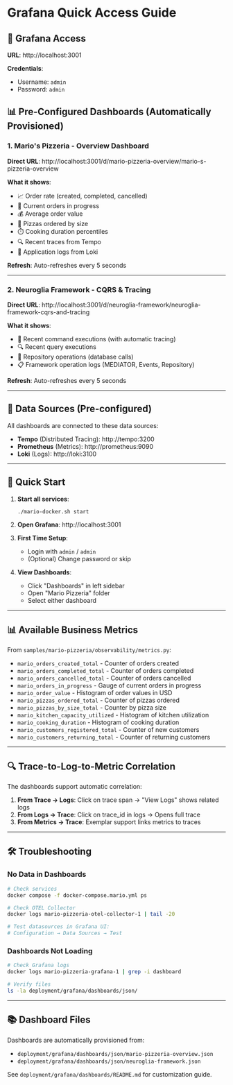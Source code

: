 # Grafana Quick Access Guide

## 🎨 Grafana Access

**URL**: http://localhost:3001

**Credentials**:

- Username: `admin`
- Password: `admin`

## 📊 Pre-Configured Dashboards (Automatically Provisioned)

### 1. Mario's Pizzeria - Overview Dashboard

**Direct URL**: http://localhost:3001/d/mario-pizzeria-overview/mario-s-pizzeria-overview

**What it shows**:

- 📈 Order rate (created, completed, cancelled)
- 🔢 Current orders in progress
- 💰 Average order value
- 🍕 Pizzas ordered by size
- ⏱️ Cooking duration percentiles
- 🔍 Recent traces from Tempo
- 📝 Application logs from Loki

**Refresh**: Auto-refreshes every 5 seconds

---

### 2. Neuroglia Framework - CQRS & Tracing

**Direct URL**: http://localhost:3001/d/neuroglia-framework/neuroglia-framework-cqrs-and-tracing

**What it shows**:

- 🎯 Recent command executions (with automatic tracing)
- 🔍 Recent query executions
- 💾 Repository operations (database calls)
- 📋 Framework operation logs (MEDIATOR, Events, Repository)

**Refresh**: Auto-refreshes every 5 seconds

---

## 🔗 Data Sources (Pre-configured)

All dashboards are connected to these data sources:

- **Tempo** (Distributed Tracing): http://tempo:3200
- **Prometheus** (Metrics): http://prometheus:9090
- **Loki** (Logs): http://loki:3100

---

## 🚀 Quick Start

1. **Start all services**:

   ```bash
   ./mario-docker.sh start
   ```

2. **Open Grafana**: http://localhost:3001

3. **First Time Setup**:

   - Login with `admin` / `admin`
   - (Optional) Change password or skip

4. **View Dashboards**:
   - Click "Dashboards" in left sidebar
   - Open "Mario Pizzeria" folder
   - Select either dashboard

---

## 📊 Available Business Metrics

From `samples/mario-pizzeria/observability/metrics.py`:

- `mario_orders_created_total` - Counter of orders created
- `mario_orders_completed_total` - Counter of orders completed
- `mario_orders_cancelled_total` - Counter of orders cancelled
- `mario_orders_in_progress` - Gauge of current orders in progress
- `mario_order_value` - Histogram of order values in USD
- `mario_pizzas_ordered_total` - Counter of pizzas ordered
- `mario_pizzas_by_size_total` - Counter by pizza size
- `mario_kitchen_capacity_utilized` - Histogram of kitchen utilization
- `mario_cooking_duration` - Histogram of cooking duration
- `mario_customers_registered_total` - Counter of new customers
- `mario_customers_returning_total` - Counter of returning customers

---

## 🔍 Trace-to-Log-to-Metric Correlation

The dashboards support automatic correlation:

1. **From Trace → Logs**: Click on trace span → "View Logs" shows related logs
2. **From Logs → Trace**: Click on trace_id in logs → Opens full trace
3. **From Metrics → Trace**: Exemplar support links metrics to traces

---

## 🛠️ Troubleshooting

### No Data in Dashboards

```bash
# Check services
docker compose -f docker-compose.mario.yml ps

# Check OTEL Collector
docker logs mario-pizzeria-otel-collector-1 | tail -20

# Test datasources in Grafana UI:
# Configuration → Data Sources → Test
```

### Dashboards Not Loading

```bash
# Check Grafana logs
docker logs mario-pizzeria-grafana-1 | grep -i dashboard

# Verify files
ls -la deployment/grafana/dashboards/json/
```

---

## 📚 Dashboard Files

Dashboards are automatically provisioned from:

- `deployment/grafana/dashboards/json/mario-pizzeria-overview.json`
- `deployment/grafana/dashboards/json/neuroglia-framework.json`

See `deployment/grafana/dashboards/README.md` for customization guide.
